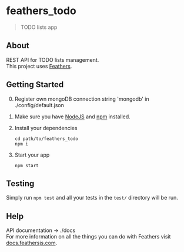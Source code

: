 # feathers_todo

> TODO lists app

## About

REST API for TODO lists management. <br />
This project uses [Feathers](http://feathersjs.com).

## Getting Started

0. Register own mongoDB connection string 'mongodb' in ./config/default.json

1. Make sure you have [NodeJS](https://nodejs.org/) and [npm](https://www.npmjs.com/) installed.
2. Install your dependencies

    ```
    cd path/to/feathers_todo
    npm i
    ```

3. Start your app

    ```
    npm start
    ```

## Testing

Simply run `npm test` and all your tests in the `test/` directory will be run.


## Help

API documentation -> ./docs <br />
For more information on all the things you can do with Feathers visit [docs.feathersjs.com](http://docs.feathersjs.com).
